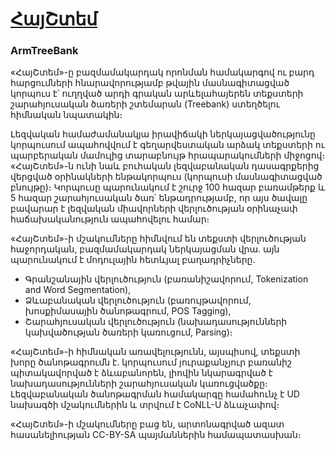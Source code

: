 # [ՀայՇտեմ](http://armtreebank.yerevann.com/)
### ArmTreeBank

«ՀայՇտեմ»-ը բազմամակարդակ որոնման համակարգով ու բարդ հարցումների հնարավորությամբ թվային մասնագիտացված կորպուս է՝ ուղղված արդի գրական արևելահայերեն տեքստերի շարահյուսական ծառերի շտեմարան (Treebank) ստեղծելու հիմնական նպատակին։

Լեզվական համաժամանակյա իրավիճակի ներկայացվածությունը կորպուսում ապահովվում է գեղարվեստական արձակ տեքստերի ու պարբերական մամուլից տարաբնույթ հրապարակումների միջոցով։ «ՀայՇտեմ»-ն ունի նաև բուհական լեզվաբանական դասագրքերից վերցված օրինակների ենթակորպուս (կորպուսի մասնագիտացված բնույթը)։ Կորպուսը պարունակում է շուրջ 100 հազար բառամթերք և 5 հազար շարահյուսական ծառ՝ ենթադրությամբ, որ այս ծավալը բավարար է լեզվական միավորների վերլուծության օրինաչափ հաճախականություն ապահովելու համար։

«ՀայՇտեմ»-ի մշակումները հիմնվում են տեքստի վերլուծության հաջորդական, բազմամակարդակ ներկայացման վրա. այն պարունակում է մոդուլային հետևյալ բաղադրիչները.

 - Գրանշանային վերլուծություն (բառանիշավորում, Tokenization and Word Segmentation),
 - Ձևաբանական վերլուծություն (բառույթավորում, խոսքիմասային ծանոթագրում, POS Tagging),
 - Շարահյուսական վերլուծություն (նախադասությունների կախվածության ծառերի կառուցում, Parsing)։

«ՀայՇտեմ»-ի հիմնական առավելությունն, այսպիսով, տեքստի խորը ծանոթագրումն է. կորպուսում յուրաքանչյուր բառանիշ պիտակավորված է ձևաբանորեն, լիովին նկարագրված է նախադասությունների շարահյուսական կառուցվածքը։ Լեզվաբանական ծանոթագրման համակարգը համահունչ է UD նախագծի մշակումներին և տրվում է CoNLL-U ձևաչափով։

«ՀայՇտեմ»-ի մշակումները բաց են, արտոնագրված ազատ հասանելիության CC-BY-SA պայմաններին համապատասխան։
